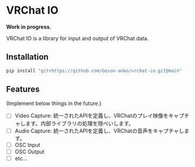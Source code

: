 # VRChat IO

**Work in progress.**

VRChat IO is a library for input and output of VRChat data.

## Installation

```bash
pip install "git+https://github.com/Geson-anko/vrchat-io.git@main"
```

## Features  

(Implement below things in the future.)

- [ ] Video Capture: 統一されたAPIを定義し、VRChatのプレイ映像をキャプチャします。内部ライブラリの処理を隠ぺいします。
- [ ] Audio Capture: 統一されたAPIを定義し、VRChatの音声をキャプチャします。
- [ ] OSC Input
- [ ] OSC Output
- [ ] etc...
